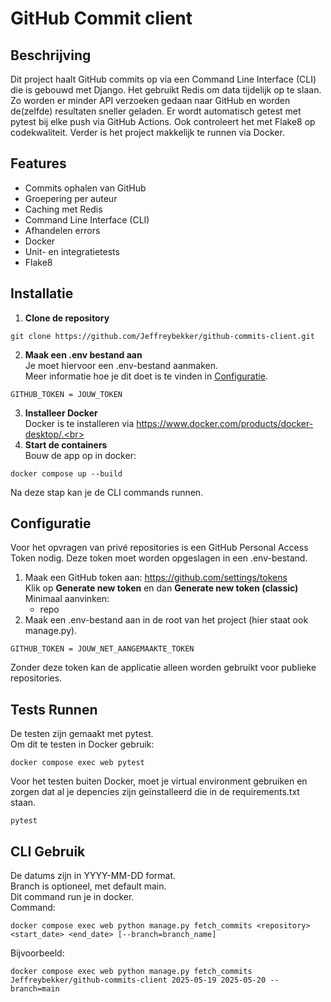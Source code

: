 # GitHub Commit client

## Beschrijving
Dit project haalt GitHub commits op via een Command Line Interface (CLI) die is gebouwd met Django. Het gebruikt Redis om data tijdelijk op te slaan. Zo worden er minder API verzoeken gedaan naar GitHub en worden de(zelfde) resultaten sneller geladen. Er wordt automatisch getest met pytest bij elke push via GitHub Actions. Ook controleert het met Flake8 op codekwaliteit. Verder is het project makkelijk te runnen via Docker.

## Features
- Commits ophalen van GitHub
- Groepering per auteur
- Caching met Redis
- Command Line Interface (CLI)
- Afhandelen errors
- Docker
- Unit- en integratietests
- Flake8
  
## Installatie
1. **Clone de repository**
```
git clone https://github.com/Jeffreybekker/github-commits-client.git
```
2. **Maak een .env bestand aan**<br>
Je moet hiervoor een .env-bestand aanmaken.<br>
Meer informatie hoe je dit doet is te vinden in [Configuratie](#configuratie).
```
GITHUB_TOKEN = JOUW_TOKEN
```
3. **Installeer Docker**<br>
Docker is te installeren via https://www.docker.com/products/docker-desktop/.<br>
4. **Start de containers**<br>
Bouw de app op in docker:
```
docker compose up --build
```
Na deze stap kan je de CLI commands runnen.

## Configuratie
Voor het opvragen van privé repositories is een GitHub Personal Access Token nodig. Deze token moet worden opgeslagen in een .env-bestand.

1. Maak een GitHub token aan:
    https://github.com/settings/tokens<br>
    Klik op **Generate new token** en dan **Generate new token (classic)**<br>
    Minimaal aanvinken:
    - repo
2. Maak een .env-bestand aan in de root van het project (hier staat ook manage.py).
```
GITHUB_TOKEN = JOUW_NET_AANGEMAAKTE_TOKEN
```
Zonder deze token kan de applicatie alleen worden gebruikt voor publieke repositories.

## Tests Runnen
De testen zijn gemaakt met pytest.<br>
Om dit te testen in Docker gebruik:<br>
```
docker compose exec web pytest
```
Voor het testen buiten Docker, moet je virtual environment gebruiken en zorgen dat al je depencies zijn geïnstalleerd die in de requirements.txt staan.<br>
```
pytest
```

## CLI Gebruik
De datums zijn in YYYY-MM-DD format.<br>
Branch is optioneel, met default main.<br>
Dit command run je in docker.<br>
Command:
```
docker compose exec web python manage.py fetch_commits <repository> <start_date> <end_date> [--branch=branch_name]
```
Bijvoorbeeld:
```
docker compose exec web python manage.py fetch_commits Jeffreybekker/github-commits-client 2025-05-19 2025-05-20 --branch=main
```
